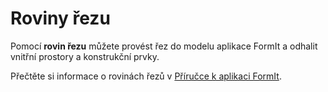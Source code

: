 # Roviny řezu

Pomocí **rovin řezu** můžete provést řez do modelu aplikace FormIt a odhalit vnitřní prostory a konstrukční prvky.

Přečtěte si informace o rovinách řezů v [Příručce k aplikaci FormIt](../formit-primer/part-i/section_planes.md).

